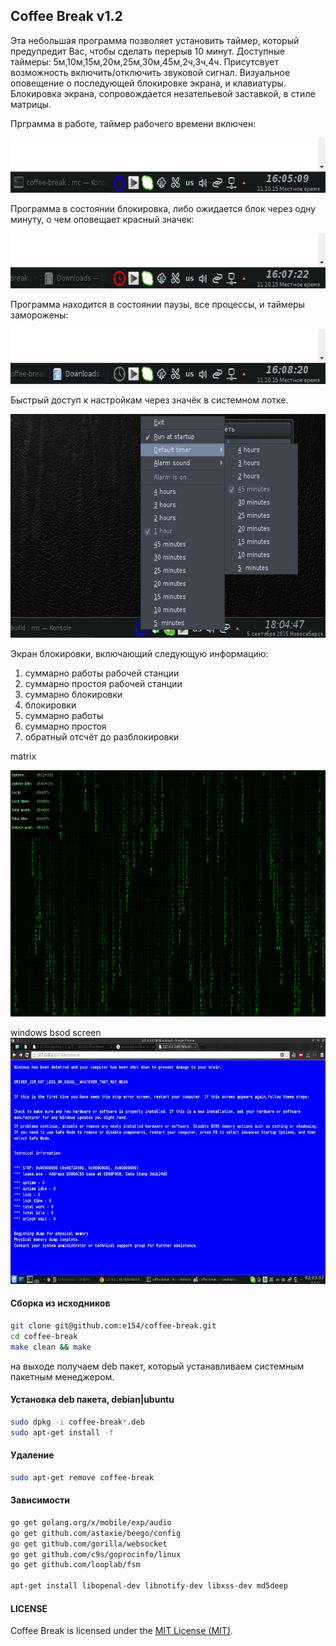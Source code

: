 Coffee Break v1.2
------------

Эта небольшая программа позволяет установить таймер, который предупредит Вас, чтобы сделать перерыв 10 минут.
Доступные таймеры: 5м,10м,15м,20м,25м,30м,45м,2ч,3ч,4ч. Присутсвует возможность включить/отключить звуковой сигнал.
Визуальное оповещение о последующей блокировке экрана, и клавиатуры. Блокировка экрана, сопровождается незательевой заставкой, в стиле матрицы.


Прграмма в работе, таймер рабочего времени включен:

<img src="images/tray1.jpg" alt="Coffee Break icon active" width="630" height="88">


Программа в состоянии блокировка, либо ожидается блок через одну минуту, о чем оповещает красный значек:

<img src="images/tray2.jpg" alt="Coffee Break icon inactive" width="630" height="88">


Программа находится в состоянии паузы, все процессы, и таймеры заморожены:

<img src="images/tray3.jpg" alt="Coffee Break icon paused" width="630" height="88">


Быстрый доступ к настройкам через значёк в системном лотке.

<img src="images/menu.jpg" alt="Coffee Break icon paused" width="630" height="358">

Экран блокировки, включающий следующую информацию:
1) суммарно работы рабочей станции
2) суммарно простоя рабочей станции
3) суммарно блокировки
4) блокировки
5) суммарно работы
6) суммарно простоя
7) обратный отсчёт до разблокировки

matrix

<img src="images/screenshot.png" alt="Coffee Break screenshot" width="630" height="394">

windows bsod screen
<img src="images/screenshot2.png" alt="Coffee Break screenshot2" width="630" height="394">

#### Сборка из исходников

```bash
git clone git@github.com:e154/coffee-break.git
cd coffee-break
make clean && make
```
на выходе получаем deb пакет, который устанавливаем системным пакетным менеджером.

#### Установка deb пакета, debian|ubuntu

```bash
sudo dpkg -i coffee-break*.deb
sudo apt-get install -f
```

#### Удаление

```bash
sudo apt-get remove coffee-break
```

#### Зависимости

```bash
go get golang.org/x/mobile/exp/audio
go get github.com/astaxie/beego/config
go get github.com/gorilla/websocket
go get github.com/c9s/goprocinfo/linux
go get github.com/looplab/fsm

apt-get install libopenal-dev libnotify-dev libxss-dev md5deep
```

#### LICENSE

Coffee Break is licensed under the [MIT License (MIT)](https://github.com/e154/coffee-break/blob/master/LICENSE).